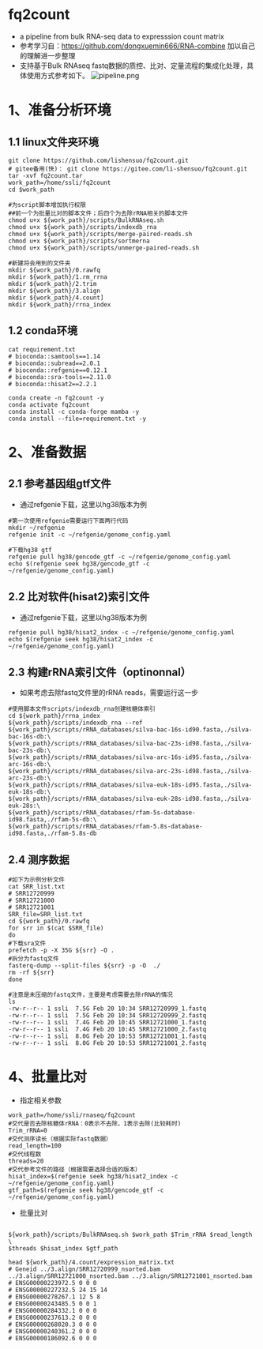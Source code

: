 # fq2count
- a pipeline from bulk RNA-seq data to expresssion count matrix 
- 参考学习自：https://github.com/dongxuemin666/RNA-combine 加以自己的理解进一步整理
- 支持基于Bulk RNAseq fastq数据的质控、比对、定量流程的集成化处理，具体使用方式参考如下。
![pipeline.png](https://s6.jpg.cm/2022/02/20/LfLExt.png)
# 1、准备分析环境

## 1.1 linux文件夹环境

```shell
git clone https://github.com/lishensuo/fq2count.git
# gitee备用(快)： git clone https://gitee.com/li-shensuo/fq2count.git
tar -xvf fq2count.tar
work_path=/home/ssli/fq2count
cd $work_path

#为script脚本增加执行权限
##前一个为批量比对的脚本文件；后四个为去除rRNA相关的脚本文件
chmod u+x ${work_path}/scripts/BulkRNAseq.sh
chmod u+x ${work_path}/scripts/indexdb_rna
chmod u+x ${work_path}/scripts/merge-paired-reads.sh
chmod u+x ${work_path}/scripts/sortmerna
chmod u+x ${work_path}/scripts/unmerge-paired-reads.sh

#新建将会用到的文件夹
mkdir ${work_path}/0.rawfq
mkdir ${work_path}/1.rm_rrna
mkdir ${work_path}/2.trim
mkdir ${work_path}/3.align
mkdir ${work_path}/4.count]
mkdir ${work_path}/rrna_index
```



## 1.2 conda环境

```shell
cat requirement.txt
# bioconda::samtools==1.14
# bioconda::subread==2.0.1
# bioconda::refgenie==0.12.1
# bioconda::sra-tools==2.11.0
# bioconda::hisat2==2.2.1

conda create -n fq2count -y
conda activate fq2count
conda install -c conda-forge mamba -y
conda install --file=requirement.txt -y
```



# 2、准备数据

## 2.1 参考基因组gtf文件

- 通过refgenie下载，这里以hg38版本为例

```shell
#第一次使用refgenie需要运行下面两行代码
mkdir ~/refgenie
refgenie init -c ~/refgenie/genome_config.yaml

#下载hg38 gtf
refgenie pull hg38/gencode_gtf -c ~/refgenie/genome_config.yaml
echo $(refgenie seek hg38/gencode_gtf -c ~/refgenie/genome_config.yaml)
```

## 2.2 比对软件(hisat2)索引文件

- 通过refgenie下载，这里以hg38版本为例

```shell
refgenie pull hg38/hisat2_index -c ~/refgenie/genome_config.yaml
echo $(refgenie seek hg38/hisat2_index -c ~/refgenie/genome_config.yaml)
```

## 2.3 构建rRNA索引文件（optinonnal）

- 如果考虑去除fastq文件里的rRNA reads，需要运行这一步

```shell
#使用脚本文件scripts/indexdb_rna创建核糖体索引
cd ${work_path}/rrna_index
${work_path}/scripts/indexdb_rna --ref ${work_path}/scripts/rRNA_databases/silva-bac-16s-id90.fasta,./silva-bac-16s-db:\
${work_path}/scripts/rRNA_databases/silva-bac-23s-id98.fasta,./silva-bac-23s-db:\
${work_path}/scripts/rRNA_databases/silva-arc-16s-id95.fasta,./silva-arc-16s-db:\
${work_path}/scripts/rRNA_databases/silva-arc-23s-id98.fasta,./silva-arc-23s-db:\
${work_path}/scripts/rRNA_databases/silva-euk-18s-id95.fasta,./silva-euk-18s-db:\
${work_path}/scripts/rRNA_databases/silva-euk-28s-id98.fasta,./silva-euk-28s:\
${work_path}/scripts/rRNA_databases/rfam-5s-database-id98.fasta,./rfam-5s-db:\
${work_path}/scripts/rRNA_databases/rfam-5.8s-database-id98.fasta,./rfam-5.8s-db
```

## 2.4 测序数据

```shell
#如下为示例分析文件
cat SRR_list.txt
# SRR12720999
# SRR12721000
# SRR12721001
SRR_file=SRR_list.txt
cd ${work_path}/0.rawfq
for srr in $(cat $SRR_file)
do
#下载sra文件
prefetch -p -X 35G ${srr} -O .
#拆分为fastq文件
fasterq-dump --split-files ${srr} -p -O  ./
rm -rf ${srr}
done

#注意是未压缩的fastq文件，主要是考虑需要去除rRNA的情况
ls
-rw-r--r-- 1 ssli  7.5G Feb 20 10:34 SRR12720999_1.fastq
-rw-r--r-- 1 ssli  7.5G Feb 20 10:34 SRR12720999_2.fastq
-rw-r--r-- 1 ssli  7.4G Feb 20 10:45 SRR12721000_1.fastq
-rw-r--r-- 1 ssli  7.4G Feb 20 10:45 SRR12721000_2.fastq
-rw-r--r-- 1 ssli  8.0G Feb 20 10:53 SRR12721001_1.fastq
-rw-r--r-- 1 ssli  8.0G Feb 20 10:53 SRR12721001_2.fastq
```



# 4、批量比对

- 指定相关参数

```shell
work_path=/home/ssli/rnaseq/fq2count
#交代是否去除核糖体rRNA：0表示不去除，1表示去除(比较耗时)
Trim_rRNA=0
#交代测序读长（根据实际fastq数据）
read_length=100
#交代线程数
threads=20
#交代参考文件的路径（根据需要选择合适的版本）
hisat_index=$(refgenie seek hg38/hisat2_index -c ~/refgenie/genome_config.yaml)
gtf_path=$(refgenie seek hg38/gencode_gtf -c ~/refgenie/genome_config.yaml)
```

- 批量比对

```shell

${work_path}/scripts/BulkRNAseq.sh $work_path $Trim_rRNA $read_length \
$threads $hisat_index $gtf_path

head ${work_path}/4.count/expression_matrix.txt
# Geneid ../3.align/SRR12720999_nsorted.bam ../3.align/SRR12721000_nsorted.bam ../3.align/SRR12721001_nsorted.bam
# ENSG00000223972.5 0 0 0
# ENSG00000227232.5 24 15 14
# ENSG00000278267.1 12 5 8
# ENSG00000243485.5 0 0 1
# ENSG00000284332.1 0 0 0
# ENSG00000237613.2 0 0 0
# ENSG00000268020.3 0 0 0
# ENSG00000240361.2 0 0 0
# ENSG00000186092.6 0 0 0
```
